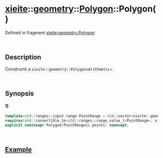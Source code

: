 # [xieite](../../../../../../xieite.md)\:\:[geometry](../../../../../../geometry.md)\:\:[Polygon<Arithmetic>](../../../../polygon.md)\:\:Polygon\(\)
Defined in fragment [xieite:geometry.Polygon](../../../../../../../src/geometry/polygon.cpp)

&nbsp;

## Description
Constructs a `xieite::geometry::Polygon<Arithmetic>`.

&nbsp;

## Synopsis
#### 1)
```cpp
template<std::ranges::input_range PointRange = std::vector<xieite::geometry::Point<Arithmetic>>>
requires(std::convertible_to<std::ranges::range_value_t<PointRange>, xieite::geometry::Point<Arithmetic>>)
explicit constexpr Polygon(PointRange&& points) noexcept;
```

&nbsp;

## [Example](../../../../polygon.md#Example)
